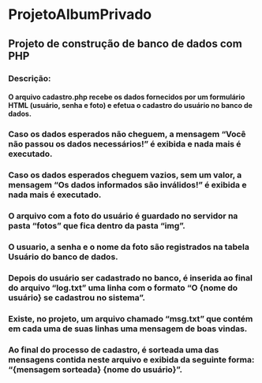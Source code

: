 # ProjetoAlbumPrivado
## Projeto de construção de banco de dados com PHP 

### Descrição: 

#### O arquivo cadastro.php recebe os dados fornecidos por um formulário HTML (usuário, senha e foto) e efetua o cadastro do usuário no banco de dados. 
### Caso os dados esperados não cheguem, a mensagem “Você não passou os dados necessários!” é exibida e nada mais é executado.
### Caso os dados esperados cheguem vazios, sem um valor, a mensagem “Os dados informados são inválidos!” é exibida e nada mais é executado.
### O arquivo com a foto do usuário é guardado no servidor na pasta “fotos” que fica dentro da pasta “img”. 
### O usuario, a senha e o nome da foto são registrados na tabela Usuário do banco de dados.
### Depois do usuário ser cadastrado no banco, é inserida ao final do arquivo “log.txt” uma linha com o formato “O {nome do usuário} se cadastrou no sistema”.
### Existe, no projeto, um arquivo chamado “msg.txt” que contém em cada uma de suas linhas uma mensagem de boas vindas.
### Ao final do processo de cadastro, é sorteada uma das mensagens contida neste arquivo e exibida da seguinte forma: “{mensagem sorteada} {nome do usuário}”.
